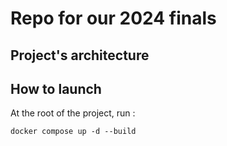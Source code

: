# Repo for our 2024 finals

## Project's architecture 

## How to launch 

At the root of the project, run :

```
docker compose up -d --build
```